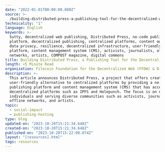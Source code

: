 ```yaml
---
date: "2022-01-01T00:00:00.000Z"
source: >-
  /building-distributed-press-a-publishing-tool-for-the-decentralized-web/
technicality: "1"
language: English
keywords: >-
  Sutty, decentralized web publishing, Distributed Press, no-code publishing
  platform, decentralized publishing, centralized platforms, content ownership,
  data privacy, resilience, decentralized infrastructure, user-friendly
  platform, content management system (CMS), activists, journalists, offline
  networks, artists, COMPOST magazine, digital commons
title: Building Distributed Press, a Publishing Tool for the Decentralized Web
length: <5 Minute Read
organization: Filecoin Foundation for the Decentralized Web (FFDW) & Distributed Press
description: >-
  This article announces Distributed Press, a project that offers creators a
  user-friendly alternative to centralized platforms by providing a no-code
  publishing platform and content management system (CMS) that has access to
  decentralized platforms such as IPFS and Holepunch. The focus is on empowering
  individuals and serving diverse communities such as activists, journalists,
  offline networks, and artists.
topic:
  - social-impact
  - publishing-hosting
type: blog
updated-on: "2023-10-20T15:21:34.648Z"
created-on: "2023-10-20T15:21:34.648Z"
published-on: "2023-10-20T15:22:08.074Z"
layout: "[resources].html"
tags: resources
---
```

